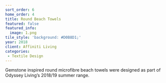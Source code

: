 ```yaml
---
sort_order: 6
home_order: 4
title: Round Beach Towels
featured: false
featured_info:
  image: 1.png
tile_style: 'background: #D0B8D1;'
year: 2018
client: Affiniti Living
categories:
 - Textile Design
---
```


Gemstone inspired round microfibre beach towels were designed as part of Odyssey Living’s 2018/19 summer range.
